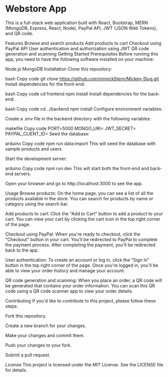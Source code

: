 # Webstore App

This is a full-stack web application built with React, Bootstrap, MERN (MongoDB, Express, React, Node), PayPal API, JWT (JSON Web Tokens), and QR code.

Features
Browse and search products
Add products to cart
Checkout using PayPal API
User authentication and authorization using JWT
QR code generation and scanning
Getting Started
Prerequisites
Before running this app, you need to have the following software installed on your machine:

Node.js
MongoDB
Installation
Clone this repository:

bash
Copy code
git clone https://github.com/mimickStern/Mickey-Slug.git
Install dependencies for the front-end:

bash
Copy code
cd frontend
npm install
Install dependencies for the back-end:

bash
Copy code
cd ../backend
npm install
Configure environment variables:

Create a .env file in the backend directory with the following variables:

makefile
Copy code
PORT=5000
MONGO_URI=<your MongoDB connection string>
JWT_SECRET=<your JWT secret>
PAYPAL_CLIENT_ID=<your PayPal client ID>
Seed the database:

arduino
Copy code
npm run data:import
This will seed the database with sample products and users.

Start the development server:

arduino
Copy code
npm run dev
This will start both the front-end and back-end servers.

Open your browser and go to http://localhost:3000 to see the app.

Usage
Browse products: On the home page, you can see a list of all the products available in the store. You can search for products by name or category using the search bar.

Add products to cart: Click the "Add to Cart" button to add a product to your cart. You can view your cart by clicking the cart icon in the top right corner of the page.

Checkout using PayPal: When you're ready to checkout, click the "Checkout" button in your cart. You'll be redirected to PayPal to complete the payment process. After completing the payment, you'll be redirected back to the app.

User authentication: To create an account or log in, click the "Sign In" button in the top right corner of the page. Once you're logged in, you'll be able to view your order history and manage your account.

QR code generation and scanning: When you place an order, a QR code will be generated that contains your order information. You can scan this QR code using a QR code scanner app to view your order details.

Contributing
If you'd like to contribute to this project, please follow these steps:

Fork this repository.

Create a new branch for your changes.

Make your changes and commit them.

Push your changes to your fork.

Submit a pull request.

License
This project is licensed under the MIT License. See the LICENSE file for details.

